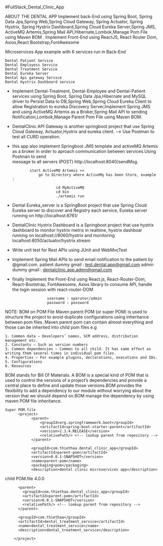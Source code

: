 #FullStack_Dental_Clinic_App

ABOUT THE DENTAL APP
Implement back-End using Spring Boot, Spring Data Jpa,Spring Web,Spring Cloud Gateway, Spring Actuator, Spring Hystrix, Spring Hystrix Dashboard,Spring Cloud Eureka Server,Spring JMS, ActiveMQ Artemis,Spring Mail API,Hibernate,Lombok,Manage Pom File using Maven BOM . Implement Front-End using ReactJS, React Router Dom, Axios,React Bootstrap,FontAwesome

Microservices App example with 6 services run in Back-End

    Dental Patient Service
    Dental Employess Service
    Dental Treatment Service
    Dental Eureka Server
    Dental Api gateway Service
    Dental Hystrix Dashboard service
    
-   Implement Dental-Treatment, Dental-Employee and Dental-Patient services using Spring Boot, Spring Data Jpa,Hibernate and MySQL driver to Persist Data to 
    DB,Spring Web,Spring Cloud Eureka Client to allow Registration to eureka Discovery Server,Implement Spring JMS and using ActiveMQ Artemis as a Broker,Spring
    Mail API to sending Notification,Lombok,Manage Parent Pom File using Maven BOM. 
-   DentalClinic API Gateway is another springboot project that use Spring Cloud Gateway, Actuator,Hystrix and eureka client. --> Use Postman to test all CURD 
    operation.
-   this app also implement Springboot JMS template and activeMQ Artemis as a broker in order to aproach communication between services.Using Postman to send   
            message to all servers (POST) http://localhost:8040/sendMsg.
                
                start ActiveMQ Artemis >> 
                    go to Directory where ActiveMq has been Store, example :
                    
                            cd MyActiveMQ
                            cd bin
                            ./artemis run
                
-   Dental Eureka_server is a SpringBoot project that use Spring Cloud Eureka server to discover and Registry each service, Eureka server running on 
            http://localhost:8761/
-   DentalClinic Hystrix Dashboard is a Springboot project that use hystrix dashboard to monitor hystrix metrix in realtime, hystrix dashboar running on 
            localhost://8060/hystrix and monitoring localhost:8050/actuator/hystrix.stream
-   Write unit test for Rest APIs using JUnit and WebMvcTest
-   Implement Spring Mail APIs to send email notification to the patient by @gmail.com. 
            patient dummy gmail : test.dental.app@gmail.com 
            admin dummy gmail : dentalclinic.app.admn@gmail.com
-   finally Implement the Front-End using React.js, React-Router-Dom, React-Bootstrap, FontAwesome, Axios library to consume API, handle the login session with 
            react-router-DOM 
            
                        username : operator/admin 
                        password : password
            

NOTE:
BOM on POM File
Maven parent POM (or super POM) is used to structure the project to avoid duplicate configurations using inheritance between pom files. 
    Maven parent pom can contain almost everything and those can be inherited into child pom files e.g

    1. Common data – Developers’ names, SCM address, distribution management etc.
    2. Constants – Such as version numbers
    3. Common dependencies – Common to all child. It has same effect as writing them several times in individual pom files.
    4. Properties – For example plugins, declarations, executions and IDs.
    5. Configurations
    6. Resources

BOM stands for Bill Of Materials. A BOM is a special kind of POM that is used to control the versions of a project’s dependencies and provide a central place to define and update those versions.BOM provides the flexibility to add a dependency to our module without worrying about the version that we should depend on.BOM manage the dependency by using maven POM file inheritance.
    
    
    Super POM.file    
          <project>
                <parent>
                    <groupId>org.springframework.boot</groupId>
                    <artifactId>spring-boot-starter-parent</artifactId>
                    <version>2.3.4.RELEASE</version>
                    <relativePath/> <!-- lookup parent from repository -->
                </parent>

                <groupId>com.thiethaa.dental_clinic_app</groupId>
                <artifactId>parent-pom</artifactId>
                <version>0.0.1-SNAPSHOT</version>
                <name>parent-pom</name>
                <packaging>pom</packaging>
                <description>dental clinic microservices app</description>

child POM.file
        <project xmlns="http://maven.apache.org/POM/4.0.0" xmlns:xsi="http://www.w3.org/2001/XMLSchema-instance"
             xsi:schemaLocation="http://maven.apache.org/POM/4.0.0 https://maven.apache.org/xsd/maven-4.0.0.xsd">
          <modelVersion>4.0.0</modelVersion>

          <parent>
            <groupId>com.thiethaa.dental_clinic_app</groupId>
            <artifactId>parent-pom</artifactId>
            <version>0.0.1-SNAPSHOT</version>
            <relativePath/> <!-- lookup parent from repository -->
          </parent>

          <groupId>com.thiethaa</groupId>
          <artifactId>dental_treatment_service</artifactId>
          <name>dental_treatment_service</name>
          <description>dental_treatment_service</description>

        </project>
